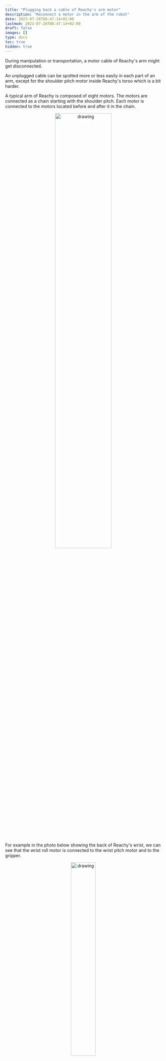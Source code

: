 ```yaml
---
title: "Plugging back a cable of Reachy's arm motor"
description: "Reconnect a motor in the arm of the robot"
date: 2023-07-26T08:47:14+02:00
lastmod: 2023-07-26T08:47:14+02:00
draft: false
images: []
type: docs
toc: true
hidden: true
---
```


During manipulation or transportation, a motor cable of Reachy's arm might get disconnected.

An unplugged cable can be spotted more or less easily in each part of an arm, except for the shoulder pitch motor inside Reachy's torso which is a bit harder.

A typical arm of Reachy is composed of eight motors. The motors are connected as a chain starting with the shoulder pitch. Each motor is connected to the motors located before and after it in the chain.

<p align="center">
  <img src="right-arm-scheme.png" alt="drawing" width="60%"/>
</p>

For example in the photo below showing the back of Reachy's wrist, we can see that the wrist roll motor is connected to the wrist pitch motor and to the gripper.

<p align="center">
  <img src="cable_wrist.jpeg" alt="drawing" width="40%"/>
</p>


## How can I know if a cable is disconnected?

If you can't connect to Reachy using its [Python SDK](https://docs.pollen-robotics.com/sdk/getting-started/introduction/) or the [VR Teleoperation app'](https://docs.pollen-robotics.com/vr/introduction/introduction/), there might be an issue of motor connection.

To check which motors are actually detected, use the [discovery tool]({{< ref "help/system/discovery-tool" >}}). It will tell you the motors that the system can see and you would be able to check the missing ones. If one motor is disconnected, the following motors in the arm's chain will not be detected. 

For example, if I disconnect the cable between the elbow pitch and the arm yaw motor, Reachy's software will only detect the shoulder pitch, shoulder roll and arm yaw motors in the arm's motors chain.

Thus with the information of the undetected motors you can check if there is any cable disconnected. Just a partial disconnection might be enough to make the motor undetected. You should start by checking the cables of the first missing motor in the chain and run the detection again.

If the motor detection tells you that it sees no motors, there might be just turned off.

## How can I reconnect a cable?

Once you spotted the disconnected cable, make sure that you **turn off the motors** using the interruptor in Reachy's back before starting the reconnection.

Reconnecting a cable should not require strength. If when manipulating you feel that you would need a lot of strength to make the connection between the cable end and the connector, this could be because the cable end and the connector are not well aligned or because the cable end is in the wrong way.

## The shoulder pitch cable

The most frequent cable, which is also a hard one to reconnect unfortunately, being disconnected is the cable between the shoulder pitch and the shoulder roll on the side of the shoulder pitch.

You can see the cable on this photo of an arm out of its torso.

<p align="center">
  <img src="shoulder_cable.jpeg" alt="drawing" width="50%"/>
</p>

Below is a view of the cable from a complete Reachy whose tee shirt has been put down.

<p align="center">
  <img src="shoulder_cable_full_kit.jpeg" alt="drawing" width="50%"/>
</p>

We believe that having the images of where this cable is located exactly will help in case you would have to reconnect it.